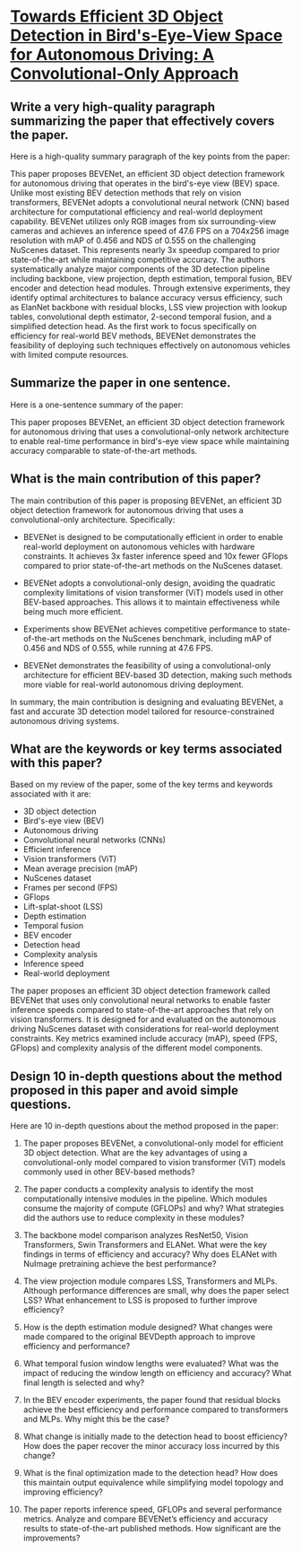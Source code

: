 # [Towards Efficient 3D Object Detection in Bird's-Eye-View Space for   Autonomous Driving: A Convolutional-Only Approach](https://arxiv.org/abs/2312.00633)

## Write a very high-quality paragraph summarizing the paper that effectively covers the paper.

 Here is a high-quality summary paragraph of the key points from the paper:

This paper proposes BEVENet, an efficient 3D object detection framework for autonomous driving that operates in the bird's-eye view (BEV) space. Unlike most existing BEV detection methods that rely on vision transformers, BEVENet adopts a convolutional neural network (CNN) based architecture for computational efficiency and real-world deployment capability. BEVENet utilizes only RGB images from six surrounding-view cameras and achieves an inference speed of 47.6 FPS on a 704x256 image resolution with mAP of 0.456 and NDS of 0.555 on the challenging NuScenes dataset. This represents nearly 3x speedup compared to prior state-of-the-art while maintaining competitive accuracy. The authors systematically analyze major components of the 3D detection pipeline including backbone, view projection, depth estimation, temporal fusion, BEV encoder and detection head modules. Through extensive experiments, they identify optimal architectures to balance accuracy versus efficiency, such as ElanNet backbone with residual blocks, LSS view projection with lookup tables, convolutional depth estimator, 2-second temporal fusion, and a simplified detection head. As the first work to focus specifically on efficiency for real-world BEV methods, BEVENet demonstrates the feasibility of deploying such techniques effectively on autonomous vehicles with limited compute resources.


## Summarize the paper in one sentence.

 Here is a one-sentence summary of the paper:

This paper proposes BEVENet, an efficient 3D object detection framework for autonomous driving that uses a convolutional-only network architecture to enable real-time performance in bird's-eye view space while maintaining accuracy comparable to state-of-the-art methods.


## What is the main contribution of this paper?

 The main contribution of this paper is proposing BEVENet, an efficient 3D object detection framework for autonomous driving that uses a convolutional-only architecture. Specifically:

- BEVENet is designed to be computationally efficient in order to enable real-world deployment on autonomous vehicles with hardware constraints. It achieves 3x faster inference speed and 10x fewer GFlops compared to prior state-of-the-art methods on the NuScenes dataset.

- BEVENet adopts a convolutional-only design, avoiding the quadratic complexity limitations of vision transformer (ViT) models used in other BEV-based approaches. This allows it to maintain effectiveness while being much more efficient.

- Experiments show BEVENet achieves competitive performance to state-of-the-art methods on the NuScenes benchmark, including mAP of 0.456 and NDS of 0.555, while running at 47.6 FPS.

- BEVENet demonstrates the feasibility of using a convolutional-only architecture for efficient BEV-based 3D detection, making such methods more viable for real-world autonomous driving deployment.

In summary, the main contribution is designing and evaluating BEVENet, a fast and accurate 3D detection model tailored for resource-constrained autonomous driving systems.


## What are the keywords or key terms associated with this paper?

 Based on my review of the paper, some of the key terms and keywords associated with it are:

- 3D object detection
- Bird's-eye view (BEV)
- Autonomous driving
- Convolutional neural networks (CNNs)
- Efficient inference
- Vision transformers (ViT)
- Mean average precision (mAP) 
- NuScenes dataset
- Frames per second (FPS)
- GFlops
- Lift-splat-shoot (LSS)
- Depth estimation
- Temporal fusion
- BEV encoder 
- Detection head
- Complexity analysis
- Inference speed
- Real-world deployment

The paper proposes an efficient 3D object detection framework called BEVENet that uses only convolutional neural networks to enable faster inference speeds compared to state-of-the-art approaches that rely on vision transformers. It is designed for and evaluated on the autonomous driving NuScenes dataset with considerations for real-world deployment constraints. Key metrics examined include accuracy (mAP), speed (FPS, GFlops) and complexity analysis of the different model components.


## Design 10 in-depth questions about the method proposed in this paper and avoid simple questions.

 Here are 10 in-depth questions about the method proposed in the paper:

1) The paper proposes BEVENet, a convolutional-only model for efficient 3D object detection. What are the key advantages of using a convolutional-only model compared to vision transformer (ViT) models commonly used in other BEV-based methods?

2) The paper conducts a complexity analysis to identify the most computationally intensive modules in the pipeline. Which modules consume the majority of compute (GFLOPs) and why? What strategies did the authors use to reduce complexity in these modules? 

3) The backbone model comparison analyzes ResNet50, Vision Transformers, Swin Transformers and ELANet. What were the key findings in terms of efficiency and accuracy? Why does ELANet with NuImage pretraining achieve the best performance?

4) The view projection module compares LSS, Transformers and MLPs. Although performance differences are small, why does the paper select LSS? What enhancement to LSS is proposed to further improve efficiency?

5) How is the depth estimation module designed? What changes were made compared to the original BEVDepth approach to improve efficiency and performance? 

6) What temporal fusion window lengths were evaluated? What was the impact of reducing the window length on efficiency and accuracy? What final length is selected and why?

7) In the BEV encoder experiments, the paper found that residual blocks achieve the best efficiency and performance compared to transformers and MLPs. Why might this be the case? 

8) What change is initially made to the detection head to boost efficiency? How does the paper recover the minor accuracy loss incurred by this change?

9) What is the final optimization made to the detection head? How does this maintain output equivalence while simplifying model topology and improving efficiency?

10) The paper reports inference speed, GFLOPs and several performance metrics. Analyze and compare BEVENet’s efficiency and accuracy results to state-of-the-art published methods. How significant are the improvements?
